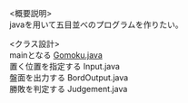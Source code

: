 <概要説明>  
javaを用いて五目並べのプログラムを作りたい。

<クラス設計>  
mainとなる [Gomoku.java](https://github.com/Shimajiri-r/Report6/blob/master/src/main/java/jp/ac/uryukyu/ie/e185403/Gomoku.javahttps://github.com/Shimajiri-r/Report6/blob/master/src/main/java/jp/ac/uryukyu/ie/e185403/Gomoku.java)  
置く位置を指定する Input.java  
盤面を出力する BordOutput.java  
勝敗を判定する Judgement.java  